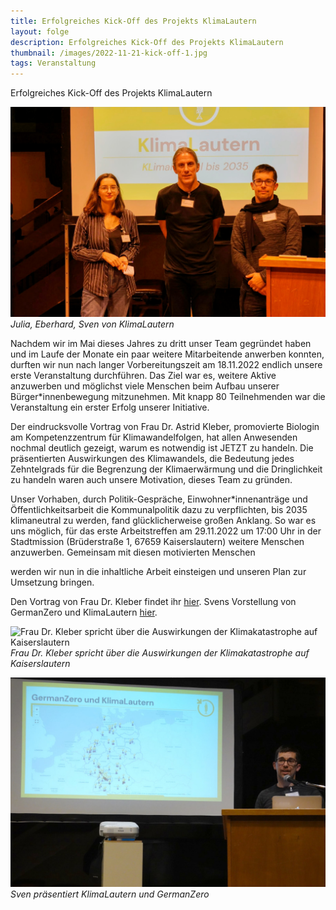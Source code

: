 ```yaml
---
title: Erfolgreiches Kick-Off des Projekts KlimaLautern
layout: folge
description: Erfolgreiches Kick-Off des Projekts KlimaLautern
thumbnail: /images/2022-11-21-kick-off-1.jpg
tags: Veranstaltung
---
```


Erfolgreiches Kick-Off des Projekts KlimaLautern

![Julia, Eberhard, Sven von KlimaLautern](/images/2022-11-21-kick-off-1.jpg)
*Julia, Eberhard, Sven von KlimaLautern*

Nachdem wir im Mai dieses Jahres zu dritt unser Team gegründet haben
und im Laufe der Monate ein paar weitere Mitarbeitende anwerben
konnten, durften wir nun nach langer Vorbereitungszeit am 18.11.2022
endlich unsere erste Veranstaltung durchführen. Das Ziel war es,
weitere Aktive anzuwerben und möglichst viele Menschen beim Aufbau
unserer Bürger*innenbewegung mitzunehmen. Mit knapp 80 Teilnehmenden
war die Veranstaltung ein erster Erfolg unserer Initiative.

Der eindrucksvolle Vortrag von Frau Dr. Astrid Kleber, promovierte
Biologin am Kompetenzzentrum für Klimawandelfolgen, hat allen
Anwesenden nochmal deutlich gezeigt, warum es notwendig ist JETZT zu
handeln. Die präsentierten Auswirkungen des Klimawandels, die
Bedeutung jedes Zehntelgrads für die Begrenzung der Klimaerwärmung und
die Dringlichkeit zu handeln waren auch unsere Motivation, dieses Team
zu gründen.

Unser Vorhaben, durch Politik-Gespräche, Einwohner*innenanträge und
Öffentlichkeitsarbeit die Kommunalpolitik dazu zu verpflichten, bis
2035 klimaneutral zu werden, fand glücklicherweise großen Anklang. So
war es uns möglich, für das erste Arbeitstreffen am 29.11.2022 um
17:00 Uhr in der Stadtmission (Brüderstraße 1, 67659 Kaiserslautern)
weitere Menschen anzuwerben. Gemeinsam mit diesen motivierten Menschen

werden wir nun  in die inhaltliche Arbeit einsteigen und
unseren Plan zur Umsetzung bringen.

Den Vortrag von Frau Dr. Kleber findet ihr [hier](/images/2022-11-21-kick-off-kleber.pdf). Svens Vorstellung von
GermanZero und KlimaLautern [hier](/images/2022-11-21-kick-off-sven.pdf).

![Frau Dr. Kleber spricht über die Auswirkungen der Klimakatastrophe
auf Kaiserslautern](/images/2022-11-21-kick-off-2.jpg)
*Frau Dr. Kleber spricht über die Auswirkungen der Klimakatastrophe
auf Kaiserslautern*

![Sven präsentiert KlimaLautern und GermanZero](/images/2022-11-21-kick-off-3.jpg)
*Sven präsentiert KlimaLautern und GermanZero*
